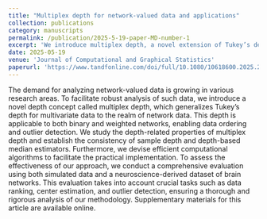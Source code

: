 ```yaml
---
title: "Multiplex depth for network-valued data and applications"
collection: publications
category: manuscripts
permalink: /publication/2025-5-19-paper-MD-number-1
excerpt: 'We introduce multiplex depth, a novel extension of Tukey’s depth for analyzing network-valued data. It enables data ordering, center estimation, and outlier detection. We establish its theoretical properties, develop efficient algorithms, and validate our method through simulations and brain network data, demonstrating improved performance on key analysis tasks.'
date: 2025-05-19
venue: 'Journal of Computational and Graphical Statistics'
paperurl: 'https://www.tandfonline.com/doi/full/10.1080/10618600.2025.2475137'
---
```


The demand for analyzing network-valued data is growing in various research areas. To facilitate robust analysis of such data, we introduce a novel depth concept called multiplex depth, which generalizes Tukey’s depth for multivariate data to the realm of network data. This depth is applicable to both binary and weighted networks, enabling data ordering and outlier detection. We study the depth-related properties of multiplex depth and establish the consistency of sample depth and depth-based median estimators. Furthermore, we devise efficient computational algorithms to facilitate the practical implementation. To assess the effectiveness of our approach, we conduct a comprehensive evaluation using both simulated data and a neuroscience-derived dataset of brain networks. This evaluation takes into account crucial tasks such as data ranking, center estimation, and outlier detection, ensuring a thorough and rigorous analysis of our methodology. Supplementary materials for this article are available online.

